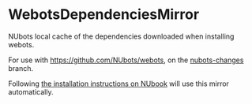 # WebotsDependenciesMirror

NUbots local cache of the dependencies downloaded when installing webots.

For use with https://github.com/NUbots/webots, on the [nubots-changes](https://github.com/NUbots/webots/tree/nubots-changes) branch.

Following [the installation instructions on NUbook](https://nubook.nubots.net/guides/tools/webots-setup#install-webots) will use this mirror automatically.
